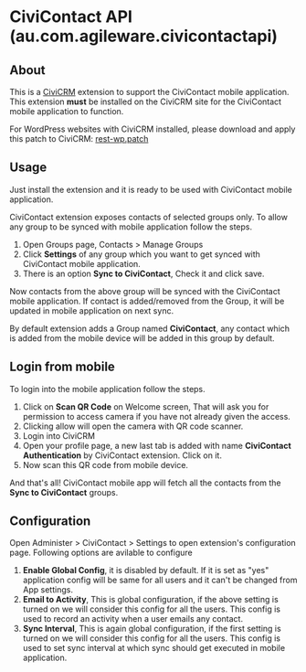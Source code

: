 # CiviContact API (au.com.agileware.civicontactapi)
## About
This is a [CiviCRM](https://civicrm.org) extension to support the CiviContact mobile application. This extension **must** be installed on the CiviCRM site for the CiviContact mobile application to function.

For WordPress websites with CiviCRM installed, please download and apply this patch to CiviCRM: [rest-wp.patch](rest-wp.patch)

## Usage
Just install the extension and it is ready to be used with CiviContact mobile application.  

CiviContact extension exposes contacts of selected groups only. To allow any group to be synced with mobile application follow the steps.
1. Open Groups page, Contacts > Manage Groups
2. Click **Settings** of any group which you want to get synced with CiviContact mobile application.
3. There is an option **Sync to CiviContact**, Check it and click save.

Now contacts from the above group will be synced with the CiviContact mobile application. If contact is added/removed from the Group, it will be updated in mobile application on next sync.

By default extension adds a Group named **CiviContact**, any contact which is added from the mobile device will be added in this group by default.

## Login from mobile

To login into the mobile application follow the steps.

1. Click on **Scan QR Code** on Welcome screen, That will ask you for permission to access camera if you have not already given the access.
2. Clicking allow will open the camera with QR code scanner.
3. Login into CiviCRM
4. Open your profile page, a new last tab is added with name **CiviContact Authentication** by CiviContact extension. Click on it.
5. Now scan this QR code from mobile device.

And that's all! CiviContact mobile app will fetch all the contacts from the **Sync to CiviContact** groups.

## Configuration

Open Administer > CiviContact > Settings to open extension's configuration page. Following options are avilable to configure

1. **Enable Global Config**, it is disabled by default. If it is set as "yes" application config will be same for all users and it can't be changed from App settings.
2. **Email to Activity**, This is global configuration, if the above setting is turned on we will consider this config for all the users. This config is used to record an activity when a user emails any contact.
3. **Sync Interval**, This is again global configuration, if the first setting is turned on we will consider this config for all the users. This config is used to set sync interval at which sync should get executed in mobile application.
